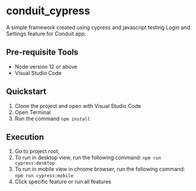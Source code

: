 # conduit_cypress
A simple framework created using cypress and javascript testing Login and Settings feature for Conduit app.

## Pre-requisite Tools
- Node version 12 or above
- Visual Studio Code

## Quickstart
1. Clone the project and open with Visual Studio Code
2. Open Terminal
3. Run the command `npm install`

## Execution
1. Go to project root,
2. To run in desktop view, run the following command:
`npm run cypress:desktop`
3. To run in mobile view in chrome browser, run the following command:
`npm run cypress:mobile`
4. Click specific feature or run all features
